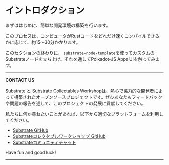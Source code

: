 イントロダクション
===
まずははじめに、簡単な開発環境の構築を行います。

このプロセスは、コンピュータがRustコードをどれだけ速くコンパイルできるかに応じて、約15〜30分かかります。

このセクションの終わりに、 `substrate-node-template`を使ってカスタムのSubstrateノードを立ち上げ、それを通してPolkadot-JS Apps UIを触ってみます。

---
**CONTACT US**

Substrate と Substrate Collectables Workshopは、熱心で協力的な開発者によって構築されたオープンソースプロジェクトです。ぜひあなたもフィードバックや問題の報告を通して、このプロジェクトの発展に貢献してください。

私たちに何か尋ねたいことがあれば、以下から適切なプラットフォームを利用してください。

- [Substrate GitHub](https://github.com/paritytech/substrate)
- [Substrateコレクタブルワークショップ GitHub](https://github.com/shawntabrizi/substrate-collectables-workshop)
- [Substrateコミュニティチャット](https://docs.substrate.dev/docs/feedback)

Have fun and good luck!

---
